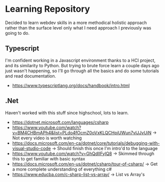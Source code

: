 # Learning Repository
Decided to learn webdev skills in a more methodical holistic approach rather than the surface level only what I need approach I previously was going to do. 

## Typescript
I'm confident working in a Javascript environment thanks to a HCI project, and its similarity to Python. But trying to brute force learn a couple days ago just wasn't happening, so I'll go through all the basics and do some tutorials and read documentation.
- https://www.typescriptlang.org/docs/handbook/intro.html

## .Net
Haven't worked with this stuff since highschool, lots to learn. 
- https://dotnet.microsoft.com/languages/csharp
- https://www.youtube.com/watch?v=BM4CHBmAPh4&list=PLdo4fOcmZ0oVxKLQCHpiUWun7vlJJvUiN -> Not every video is worth watching
- https://docs.microsoft.com/en-ca/dotnet/core/tutorials/debugging-with-visual-studio-code -> Should finish this once I'm intro'd to the language
- https://www.youtube.com/watch?v=GhQdlIFylQ8 -> Skimmed through this to get familiar with basic syntax
- https://docs.microsoft.com/en-us/dotnet/csharp/tour-of-csharp/ -> Get a more complete understanding of everything c#
- https://www.educba.com/c-sharp-list-vs-array/ -> List vs Array's